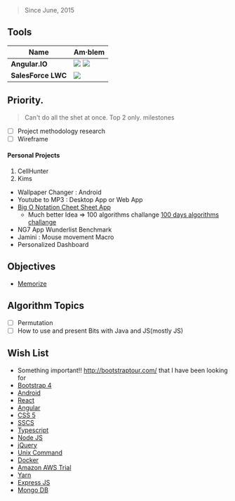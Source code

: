 > Since June, 2015
## Tools
Name|Am·blem
------------ | -------------
**Angular.IO**| ![](https://angular.io/assets/images/favicons/favicon-32x32.png) ![](https://ngrx.io/assets/images/favicons/favicon-32x32.png)
**SalesForce LWC**| ![](https://lwc.dev/assets/images/favicon-32x32.png) 

## Priority. 
>Can't do all the shet at once. Top 2 only. milestones
- [ ] Project methodology research
- [ ] Wireframe

#### Personal Projects
1. CellHunter
2. Kims

* Wallpaper Changer : Android
* Youtube to MP3 : Desktop App or Web App
* [Big O Notation Cheet Sheet App](https://github.com/deadmeats/Big-O-Sheet)
  * Much better Idea => 100 algorithms challange [100 days algorithms challange](https://github.com/coells/100days)
* NG7 App Wunderlist Benchmark
* Jamini : Mouse movement Macro
* Personalized Dashboard


## Objectives
- [Memorize](https://www.geeksforgeeks.org/must-do-coding-questions-for-companies-like-amazon-microsoft-adobe/)

## Algorithm Topics
- [ ] Permutation
- [ ] How to use and present Bits with Java and JS(mostly JS)

## Wish List
- Something important!! http://bootstraptour.com/ that I have been looking for
- [Bootstrap 4]() 
- [Android]()
- [React]()
- [Angular]()
- [CSS 5]()
- [SSCS]()
- [Typescript]()
- [Node JS]()
- [jQuery]()
- [Unix Command]()
- [Docker]()
- [Amazon AWS Trial]()
- [Yarn]()
- [Express JS](https://expressjs.com/)
- [Mongo DB](https://www.mongodb.com/)


